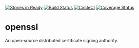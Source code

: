[![Stories in Ready](https://badge.waffle.io/ojengwa/openssl.png?label=ready&title=Ready)](https://waffle.io/ojengwa/openssl)
[![Build Status](https://travis-ci.org/apipanda/openssl.svg?branch=dev)](https://travis-ci.org/apipanda/openssl)
[![CircleCI](https://circleci.com/gh/apipanda/openssl.svg?style=svg)](https://circleci.com/gh/apipanda/openssl)
[![Coverage Status](https://coveralls.io/repos/github/apipanda/openssl/badge.svg?branch=master)](https://coveralls.io/github/apipanda/openssl?branch=dev)
# openssl
An open-source distributed certificate signing authority.
